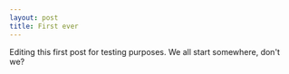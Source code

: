 ```yaml
---
layout: post
title: First ever
---
```


Editing this first post for testing purposes. We all start somewhere, don't we?
